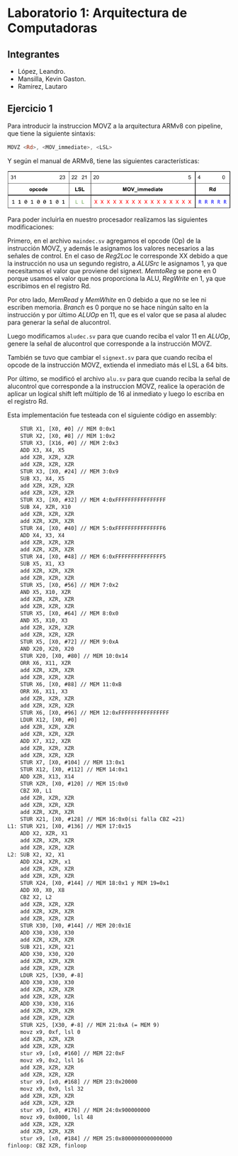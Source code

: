 # Laboratorio 1: Arquitectura de Computadoras

## Integrantes
- López, Leandro.
- Mansilla, Kevin Gaston.
- Ramirez, Lautaro

## Ejercicio 1

Para introducir la instruccion MOVZ a la arquitectura ARMv8 con pipeline, que 
tiene la siguiente sintaxis:

```asm
MOVZ <Rd>, <MOV_immediate>, <LSL>
```

Y según el manual de ARMv8, tiene las siguientes características:

![Descripción de la imagen](movz.png)

Para poder incluirla en nuestro procesador realizamos las siguientes 
modificaciones:

Primero, en el archivo `maindec.sv` agregamos el opcode (Op) de la instrucción 
MOVZ, y además le asignamos los valores necesarios a las señales de control. En 
el caso de *Reg2Loc* le corresponde XX debido a que la instrucción no usa un 
segundo registro, a *ALUSrc* le asignamos 1, ya que necesitamos el valor que 
proviene del signext. *MemtoReg* se pone en 0 porque usamos el valor que 
nos proporciona la ALU, *RegWrite* en 1, ya que escribimos en el registro Rd. 

Por otro lado, *MemRead* y *MemWhite* en 0 debido a que no se lee ni escriben 
memoria. *Branch* es 0 porque no se hace ningún salto en la instrucción y por 
último *ALUOp* en 11, que es el valor que se pasa al aludec para generar la 
señal de alucontrol. 

Luego modificamos `aludec.sv` para que cuando reciba el valor 11 en *ALUOp*,
genere la señal de alucontrol que corresponde a la instrucción MOVZ.

También se tuvo que cambiar el `signext.sv` para que cuando reciba el opcode de 
la instrucción MOVZ, extienda el inmediato más el LSL a 64 bits.

Por último, se modificó el archivo `alu.sv` para que cuando reciba la señal de 
alucontrol que corresponde a la instruccion MOVZ, realice la operación de 
aplicar un logical shift left múltiplo de 16 al inmediato y luego lo escriba 
en el registro Rd.

Esta implementación fue testeada con el siguiente código en assembly:

```
	STUR X1, [X0, #0] // MEM 0:0x1
	STUR X2, [X0, #8] // MEM 1:0x2
	STUR X3, [X16, #0] // MEM 2:0x3
	ADD X3, X4, X5
	add XZR, XZR, XZR
	add XZR, XZR, XZR
	STUR X3, [X0, #24] // MEM 3:0x9
	SUB X3, X4, X5
	add XZR, XZR, XZR
	add XZR, XZR, XZR
	STUR X3, [X0, #32] // MEM 4:0xFFFFFFFFFFFFFFFF
	SUB X4, XZR, X10
	add XZR, XZR, XZR
	add XZR, XZR, XZR	
	STUR X4, [X0, #40] // MEM 5:0xFFFFFFFFFFFFFFF6
	ADD X4, X3, X4
	add XZR, XZR, XZR
	add XZR, XZR, XZR
	STUR X4, [X0, #48] // MEM 6:0xFFFFFFFFFFFFFFF5
	SUB X5, X1, X3
	add XZR, XZR, XZR
	add XZR, XZR, XZR
	STUR X5, [X0, #56] // MEM 7:0x2
	AND X5, X10, XZR
	add XZR, XZR, XZR
	add XZR, XZR, XZR
	STUR X5, [X0, #64] // MEM 8:0x0
	AND X5, X10, X3
	add XZR, XZR, XZR
	add XZR, XZR, XZR
	STUR X5, [X0, #72] // MEM 9:0xA
	AND X20, X20, X20
	STUR X20, [X0, #80] // MEM 10:0x14
	ORR X6, X11, XZR
	add XZR, XZR, XZR
	add XZR, XZR, XZR
	STUR X6, [X0, #88] // MEM 11:0xB
	ORR X6, X11, X3
	add XZR, XZR, XZR
	add XZR, XZR, XZR
	STUR X6, [X0, #96] // MEM 12:0xFFFFFFFFFFFFFFFF
	LDUR X12, [X0, #0]
	add XZR, XZR, XZR
	add XZR, XZR, XZR
	ADD X7, X12, XZR
	add XZR, XZR, XZR
	add XZR, XZR, XZR
	STUR X7, [X0, #104] // MEM 13:0x1
	STUR X12, [X0, #112] // MEM 14:0x1
	ADD XZR, X13, X14
	STUR XZR, [X0, #120] // MEM 15:0x0
	CBZ X0, L1
	add XZR, XZR, XZR
	add XZR, XZR, XZR
	add XZR, XZR, XZR
	STUR X21, [X0, #128] // MEM 16:0x0(si falla CBZ =21)
L1: STUR X21, [X0, #136] // MEM 17:0x15
	ADD X2, XZR, X1
	add XZR, XZR, XZR
	add XZR, XZR, XZR
L2: SUB X2, X2, X1
	ADD X24, XZR, x1
	add XZR, XZR, XZR
	add XZR, XZR, XZR
	STUR X24, [X0, #144] // MEM 18:0x1 y MEM 19=0x1
	ADD X0, X0, X8
	CBZ X2, L2
	add XZR, XZR, XZR
	add XZR, XZR, XZR
	add XZR, XZR, XZR
	STUR X30, [X0, #144] // MEM 20:0x1E
	ADD X30, X30, X30
	add XZR, XZR, XZR
	SUB X21, XZR, X21
	ADD X30, X30, X20
	add XZR, XZR, XZR
	add XZR, XZR, XZR
	LDUR X25, [X30, #-8]
	ADD X30, X30, X30
	add XZR, XZR, XZR
	add XZR, XZR, XZR
	ADD X30, X30, X16
	add XZR, XZR, XZR
	add XZR, XZR, XZR
	STUR X25, [X30, #-8] // MEM 21:0xA (= MEM 9)
	movz x9, 0xf, lsl 0
	add XZR, XZR, XZR
	add XZR, XZR, XZR
	stur x9, [x0, #160] // MEM 22:0xF
	movz x9, 0x2, lsl 16
	add XZR, XZR, XZR
	add XZR, XZR, XZR
	stur x9, [x0, #168] // MEM 23:0x20000
	movz x9, 0x9, lsl 32
	add XZR, XZR, XZR
	add XZR, XZR, XZR
	stur x9, [x0, #176] // MEM 24:0x900000000
	movz x9, 0x8000, lsl 48
	add XZR, XZR, XZR
	add XZR, XZR, XZR
	stur x9, [x0, #184] // MEM 25:0x8000000000000000
finloop: CBZ XZR, finloop
```